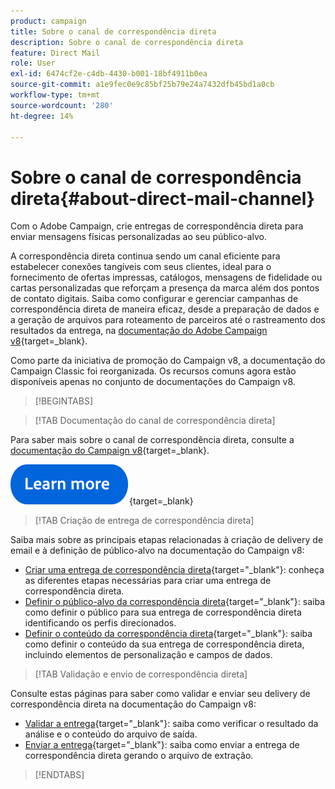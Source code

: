 ```yaml
---
product: campaign
title: Sobre o canal de correspondência direta
description: Sobre o canal de correspondência direta
feature: Direct Mail
role: User
exl-id: 6474cf2e-c4db-4430-b001-18bf4911b0ea
source-git-commit: a1e9fec0e9c85bf25b79e24a7432dfb45bd1a0cb
workflow-type: tm+mt
source-wordcount: '280'
ht-degree: 14%

---
```



# Sobre o canal de correspondência direta{#about-direct-mail-channel}

Com o Adobe Campaign, crie entregas de correspondência direta para enviar mensagens físicas personalizadas ao seu público-alvo.

A correspondência direta continua sendo um canal eficiente para estabelecer conexões tangíveis com seus clientes, ideal para o fornecimento de ofertas impressas, catálogos, mensagens de fidelidade ou cartas personalizadas que reforçam a presença da marca além dos pontos de contato digitais. Saiba como configurar e gerenciar campanhas de correspondência direta de maneira eficaz, desde a preparação de dados e a geração de arquivos para roteamento de parceiros até o rastreamento dos resultados da entrega, na [documentação do Adobe Campaign v8](https://experienceleague.adobe.com/docs/campaign/campaign-v8/send/direct-mail.html){target=_blank}.

Como parte da iniciativa de promoção do Campaign v8, a documentação do Campaign Classic foi reorganizada. Os recursos comuns agora estão disponíveis apenas no conjunto de documentações do Campaign v8.

>[!BEGINTABS]

>[!TAB Documentação do canal de correspondência direta]

Para saber mais sobre o canal de correspondência direta, consulte a [documentação do Campaign v8](https://experienceleague.adobe.com/docs/campaign/campaign-v8/send/direct-mail.html){target=_blank}.


[![imagem](../../assets/do-not-localize/learn-more-button.svg)](https://experienceleague.adobe.com/docs/campaign/campaign-v8/send/direct-mail.html){target=_blank}


>[!TAB Criação de entrega de correspondência direta]

Saiba mais sobre as principais etapas relacionadas à criação de delivery de email e à definição de público-alvo na documentação do Campaign v8:

* [Criar uma entrega de correspondência direta](https://experienceleague.adobe.com/docs/campaign/campaign-v8/send/direct-mail.html#creating-a-direct-mail-delivery){target="_blank"}: conheça as diferentes etapas necessárias para criar uma entrega de correspondência direta.
* [Definir o público-alvo da correspondência direta](https://experienceleague.adobe.com/docs/campaign/campaign-v8/send/direct-mail.html#creating-a-direct-mail-delivery#defining-the-direct-mail-audience){target="_blank"}: saiba como definir o público para sua entrega de correspondência direta identificando os perfis direcionados.
* [Definir o conteúdo da correspondência direta](https://experienceleague.adobe.com/docs/campaign/campaign-v8/send/direct-mail.html#creating-a-direct-mail-delivery#defining-the-direct-mail-content){target="_blank"}: saiba como definir o conteúdo da sua entrega de correspondência direta, incluindo elementos de personalização e campos de dados.

>[!TAB Validação e envio de correspondência direta]

Consulte estas páginas para saber como validar e enviar seu delivery de correspondência direta na documentação do Campaign v8:

* [Validar a entrega](https://experienceleague.adobe.com/docs/campaign/campaign-v8/send/direct-mail.html#creating-a-direct-mail-delivery#defining-the-direct-mail-content){target="_blank"}: saiba como verificar o resultado da análise e o conteúdo do arquivo de saída.
* [Enviar a entrega](https://experienceleague.adobe.com/docs/campaign/campaign-v8/send/direct-mail.html#creating-a-direct-mail-delivery#defining-the-direct-mail-content){target="_blank"}: saiba como enviar a entrega de correspondência direta gerando o arquivo de extração.



>[!ENDTABS]